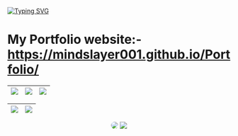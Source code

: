 [![Typing SVG](https://readme-typing-svg.herokuapp.com/?color=88C0D0&size=35&center=true&vCenter=true&width=1000&lines=HELLO,+My+name+is+Mani+Sankar+Chintagunti;I'm+20+years+old;I'm+from+India;I'm+Graduating+Computer+Science+Engineer;Be+Welcome!+:%29)](https://git.io/typing-svg)

<h1>  My Portfolio website:- <a href="https://mindslayer001.github.io/Portfolio/">https://mindslayer001.github.io/Portfolio/</a></h1>
<div align="center">  

  | ![](http://github-profile-summary-cards.vercel.app/api/cards/stats?username=Mindslayer001&theme=nord_dark) | ![](http://github-profile-summary-cards.vercel.app/api/cards/repos-per-language?username=Mindslayer001&hide=Html&theme=nord_dark) | ![](http://github-profile-summary-cards.vercel.app/api/cards/most-commit-language?username=Mindslayer001&theme=nord_dark) |
| :-: | :-: | :-: |

| ![](http://github-profile-summary-cards.vercel.app/api/cards/profile-details?username=Mindslayer001&theme=nord_dark) | ![](https://github-readme-streak-stats.herokuapp.com/?user=Mindslayer001&hide_border=true&date_format=M%20j%5B%2C%20Y%5D&background=2D3742&stroke=2D3742&ring=6bbbca&fire=6bbbca&currStreakNum=fff&sideNums=6bbbca&currStreakLabel=6bbbca&sideLabels=fff&dates=fff) |
| :-: | :-: |
  
  <div align="center"> 
<a href="https://www.linkedin.com/in/manisankar001/" target="_blank"><img src="https://img.shields.io/badge/-LinkedIn-%230077B5?style=for-the-badge&logo=linkedin&logoColor=white" style="border-radius: 30px" target="_blank"></a> 
<a href = "mailto:manisankarchintagunti@gmail.com"> <img src="https://img.shields.io/badge/Gmail-D14836?style=for-the-badge&logo=gmail&logoColor=white" target="_red"></a>
 </div>
